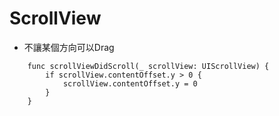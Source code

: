 # ScrollView

* 不讓某個方向可以Drag

```text
    func scrollViewDidScroll(_ scrollView: UIScrollView) {
        if scrollView.contentOffset.y > 0 {
            scrollView.contentOffset.y = 0
        }
    }
```


